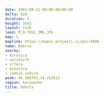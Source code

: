 ```yaml
---
date: 2003-09-21 00:00:00+00:00
delta: 920
duration: 5
height: 1643
layout: stub
lead: M_0-7053_IMG.JPG
map: 1
maplink: https://mapzs.projekti.si/poi/4686
name: Dobrca
nearby:
- korosica
- velikivrh
- vrtaca
- kosutica
- jamnik_vodice
peak: 46.380703,14.252813
region: karavanke
title: Dobrča
---
```

